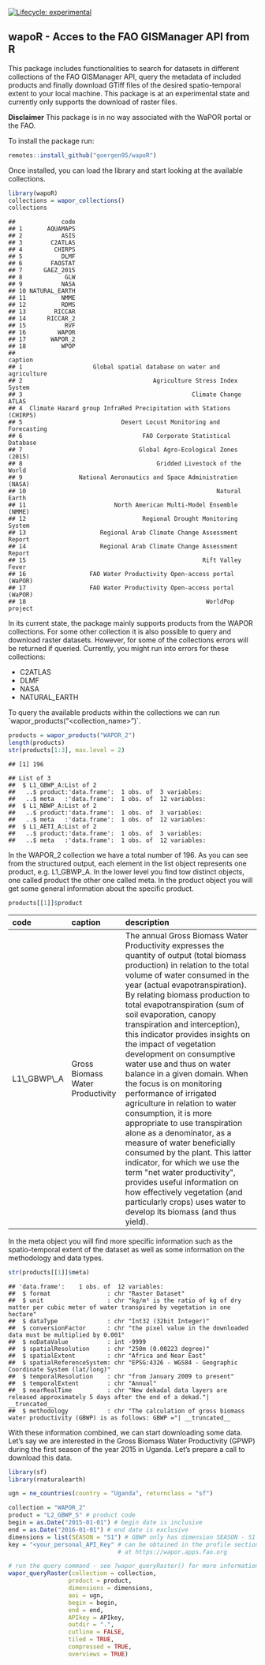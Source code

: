 <!-- badges: start -->
[![Lifecycle:
experimental](https://img.shields.io/badge/lifecycle-experimental-orange.svg)](https://www.tidyverse.org/lifecycle/#experimental)
<!-- badges: end -->

wapoR - Acces to the FAO GISManager API from R
----------------------------------------------

This package includes functionalities to search for datasets in
different collections of the FAO GISManager API, query the metadata of
included products and finally download GTiff files of the desired
spatio-temporal extent to your local machine. This package is at an
experimental state and currently only supports the download of raster
files.

**Disclaimer**
This package is in no way associated with the WaPOR portal or the FAO.

To install the package run:

```r
remotes::install_github("goergen95/wapoR")
```

Once installed, you can load the library and start looking at the
available collections.

```r
library(wapoR)
collections = wapor_collections()
collections
```

    ##             code 
    ## 1       AQUAMAPS
    ## 2           ASIS
    ## 3        C2ATLAS
    ## 4         CHIRPS
    ## 5           DLMF
    ## 6        FAOSTAT
    ## 7      GAEZ_2015
    ## 8            GLW
    ## 9           NASA
    ## 10 NATURAL_EARTH
    ## 11          NMME
    ## 12          RDMS
    ## 13        RICCAR
    ## 14      RICCAR_2
    ## 15           RVF
    ## 16         WAPOR
    ## 17       WAPOR_2
    ## 18          WPOP
    ##                                                               caption
    ## 1                    Global spatial database on water and agriculture
    ## 2                                     Agriculture Stress Index System
    ## 3                                                Climate Change ATLAS
    ## 4  Climate Hazard group InfraRed Precipitation with Stations (CHIRPS)
    ## 5                            Desert Locust Monitoring and Forecasting
    ## 6                                  FAO Corporate Statistical Database
    ## 7                                 Global Agro-Ecological Zones (2015)
    ## 8                                      Gridded Livestock of the World
    ## 9                National Aeronautics and Space Administration (NASA)
    ## 10                                                      Natural Earth
    ## 11                         North American Multi-Model Ensemble (NMME)
    ## 12                                 Regional Drought Monitoring System
    ## 13                     Regional Arab Climate Change Assessment Report
    ## 14                     Regional Arab Climate Change Assessment Report
    ## 15                                                  Rift Valley Fever
    ## 16                  FAO Water Productivity Open-access portal (WaPOR)
    ## 17                  FAO Water Productivity Open-access portal (WaPOR)
    ## 18                                                   WorldPop project

In its current state, the package mainly supports products from the
WAPOR collections. For some other collection it is also possible to
query and download raster datasets. However, for some of the collections
errors will be returned if queried. Currently, you might run into errors
for these collections: 

- C2ATLAS 
-  DLMF 
-  NASA 
-  NATURAL\_EARTH

To query the available products within the collections we can run
\`wapor\_products(“<collection_name>”)\`.

```r
products = wapor_products("WAPOR_2")
length(products)
str(products[1:3], max.level = 2)
```
    ## [1] 196
    
    ## List of 3
    ##  $ L1_GBWP_A:List of 2
    ##   ..$ product:'data.frame':  1 obs. of  3 variables:
    ##   ..$ meta   :'data.frame':  1 obs. of  12 variables:
    ##  $ L1_NBWP_A:List of 2
    ##   ..$ product:'data.frame':  1 obs. of  3 variables:
    ##   ..$ meta   :'data.frame':  1 obs. of  12 variables:
    ##  $ L1_AETI_A:List of 2
    ##   ..$ product:'data.frame':  1 obs. of  3 variables:
    ##   ..$ meta   :'data.frame':  1 obs. of  12 variables:


In the WAPOR\_2 collection we have a total number of 196. As you can see
from the structured output, each element in the list object represents
one product, e.g. L1\_GBWP\_A. In the lower level you find tow distinct
objects, one called product the other one called meta. In the product
object you will get some general information about the specific product.

```r
products[[1]]$product
```

<table>
<thead>
<tr>
<th style="text-align:left;">
code
</th>
<th style="text-align:left;">
caption
</th>
<th style="text-align:left;">
description
</th>
</tr>
</thead>
<tbody>
<tr>
<td style="text-align:left;">
L1\_GBWP\_A
</td>
<td style="text-align:left;">
Gross Biomass Water Productivity
</td>
<td style="text-align:left;">
The annual Gross Biomass Water Productivity expresses the quantity of
output (total biomass production) in relation to the total volume of
water consumed in the year (actual evapotranspiration). By relating
biomass production to total evapotranspiration (sum of soil evaporation,
canopy transpiration and interception), this indicator provides insights
on the impact of vegetation development on consumptive water use and
thus on water balance in a given domain. When the focus is on monitoring
performance of irrigated agriculture in relation to water consumption,
it is more appropriate to use transpiration alone as a denominator, as a
measure of water beneficially consumed by the plant. This latter
indicator, for which we use the term &quot;net water productivity&quot;,
provides useful information on how effectively vegetation (and
particularly crops) uses water to develop its biomass (and thus yield).
</td>
</tr>
</tbody>
</table>

In the meta object you will find more specific information such as the
spatio-temporal extent of the dataset as well as some information on the
methodology and data types.

```r
str(products[[1]]$meta)
```

    ## 'data.frame':    1 obs. of  12 variables:
    ##  $ format                : chr "Raster Dataset"
    ##  $ unit                  : chr "kg/m³ is the ratio of kg of dry matter per cubic meter of water transpired by vegetation in one hectare"
    ##  $ dataType              : chr "Int32 (32bit Integer)"
    ##  $ conversionFactor      : chr "the pixel value in the downloaded data must be multiplied by 0.001"
    ##  $ noDataValue           : int -9999
    ##  $ spatialResolution     : chr "250m (0.00223 degree)"
    ##  $ spatialExtent         : chr "Africa and Near East"
    ##  $ spatialReferenceSystem: chr "EPSG:4326 - WGS84 - Geographic Coordinate System (lat/long)"
    ##  $ temporalResolution    : chr "from January 2009 to present"
    ##  $ temporalExtent        : chr "Annual"
    ##  $ nearRealTime          : chr "New dekadal data layers are released approximately 5 days after the end of a dekad."| __truncated__
    ##  $ methodology           : chr "The calculation of gross biomass water productivity (GBWP) is as follows: GBWP ="| __truncated__


With these information combined, we can start downloading some data.
Let’s say we are interested in the Gross Biomass Water Productivity
(GPWP) during the first season of the year 2015 in Uganda. Let’s prepare
a call to download this data.

```r
library(sf)
library(rnaturalearth)

ugn = ne_countries(country = "Uganda", returnclass = "sf")

collection = "WAPOR_2"
product = "L2_GBWP_S" # product code
begin = as.Date("2015-01-01") # begin date is inclusive
end = as.Date("2016-01-01") # end date is exclusive
dimensions = list(SEASON = "S1") # GBWP only has dimension SEASON - S1 and S2
key = "<your_personal_API_Key" # can be obtained in the profile section of the WAPOR website 
                               # at https://wapor.apps.fao.org

# run the query command - see ?wapor_queryRaster() for more information
wapor_queryRaster(collection = collection,
                 product = product,
                 dimensions = dimensions,
                 aoi = ugn,
                 begin = begin,
                 end = end, 
                 APIkey = APIkey, 
                 outdir = ".", 
                 cutline = FALSE, 
                 tiled = TRUE, 
                 compressed = TRUE, 
                 overviews = TRUE)
```

